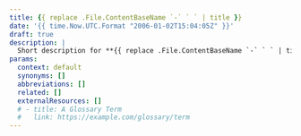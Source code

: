 ```yaml
---
title: {{ replace .File.ContentBaseName `-` ` ` | title }}
date: '{{ time.Now.UTC.Format "2006-01-02T15:04:05Z" }}'
draft: true
description: |
  Short description for **{{ replace .File.ContentBaseName `-` ` ` | title }}**
params:
  context: default
  synonyms: []
  abbreviations: []
  related: []
  externalResources: []
  # - title: A Glossary Term
  #   link: https://example.com/glossary/term
---
```


